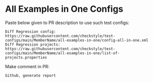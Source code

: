 # All Examples in One Configs
Paste below given to PR description to use such test configs:
```
Diff Regression config: https://raw.githubusercontent.com/checkstyle/test-configs/main/MemberName/all-examples-in-one/config-all-in-one.xml
Diff Regression projects: https://raw.githubusercontent.com/checkstyle/test-configs/main/MemberName/all-examples-in-one/list-of-projects.properties
```
Make comment in PR:
```
Github, generate report
```

